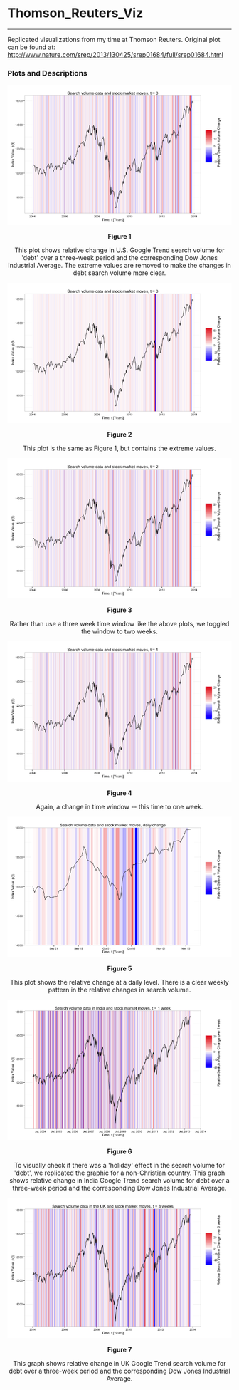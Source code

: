 Thomson_Reuters_Viz
===================
___

Replicated visualizations from my time at Thomson Reuters. Original plot can be found at: <http://www.nature.com/srep/2013/130425/srep01684/full/srep01684.html>

### Plots and Descriptions
![Figure 1-1](./plots/first_plot.png) 
<p align="center"> <b>Figure 1</b></p>
<p align="center"> This plot shows relative change in U.S. Google Trend search volume for 'debt' over a three-week period and the corresponding Dow Jones Industrial Average. The extreme values are removed to make the changes in debt search volume more clear.  </p>


![Figure 1-1](./plots/second_plot.png)
<p align="center"> <b>Figure 2</b></p>
<p align="center">  This plot is the same as Figure 1, but contains the extreme values. </p>


![Figure 1-1](./plots/third_plot.png)
<p align="center"> <b> Figure 3 </b></p>
<p align="center"> Rather than use a three week time window like the above plots, we toggled the window to two weeks. </p>

![Figure 1-1](./plots/fourth_plot.png)
<p align="center"> <b> Figure 4 </b> </p>
<p align="center"> Again, a change in time window -- this time to one week. </p>

![Figure 1-1](./plots/fifth_plot.png)
<p align="center"> <b> Figure 5 </b> </p>
<p align="center">This plot shows the relative change at a daily level. There is a clear weekly pattern in the relative changes in search volume.</p>

![Figure 1-1](./plots/sixth_plot.png)
<p align="center"> <b> Figure 6 </b> </p>
<p align="center">To visually check if there was a 'holiday' effect in the search volume for 'debt', we replicated the graphic for a non-Christian country. This graph shows relative change in India Google Trend search volume for debt over a three-week period and the corresponding Dow Jones Industrial Average.</p>

![Figure 1-1](./plots/seventh_plot.png)
<p align="center"> <b> Figure 7 </b> </p>
<p align="center">This graph shows relative change in UK Google Trend search volume for debt over a three-week period and the corresponding Dow Jones Industrial Average. </p>

